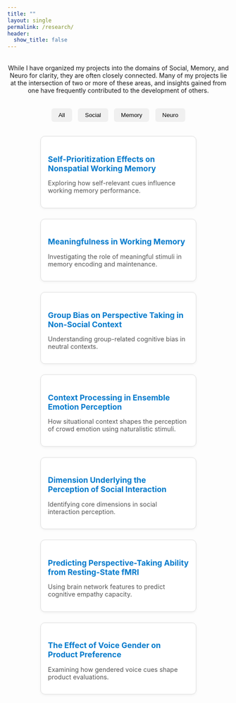 ```yaml
---
title: ""
layout: single
permalink: /research/
header:
  show_title: false
---
```


<p style="text-align:center; max-width: 800px; margin: 2rem auto;">
  While I have organized my projects into the domains of Social, Memory, and Neuro for clarity, they are often closely connected. Many of my projects lie at the intersection of two or more of these areas, and insights gained from one have frequently contributed to the development of others.
</p>

<div style="text-align:center; margin-bottom: 2rem;">
  <button class="filter-button" onclick="filterSelection('all')">All</button>
  <button class="filter-button" onclick="filterSelection('social')">Social</button>
  <button class="filter-button" onclick="filterSelection('memory')">Memory</button>
  <button class="filter-button" onclick="filterSelection('neuro')">Neuro</button>
</div>

<div class="project-cards">
  <div class="card social">
    <h3><a href="/projects/social/self-prioritization">Self-Prioritization Effects on Nonspatial Working Memory</a></h3>
    <p>Exploring how self-relevant cues influence working memory performance.</p>
  </div>
  <div class="card social">
    <h3><a href="/projects/social/meaningfulness">Meaningfulness in Working Memory</a></h3>
    <p>Investigating the role of meaningful stimuli in memory encoding and maintenance.</p>
  </div>
  <div class="card social">
    <h3><a href="/projects/social/group-bias">Group Bias on Perspective Taking in Non-Social Context</a></h3>
    <p>Understanding group-related cognitive bias in neutral contexts.</p>
  </div>

  <div class="card memory">
    <h3><a href="/projects/memory/context-emotion">Context Processing in Ensemble Emotion Perception</a></h3>
    <p>How situational context shapes the perception of crowd emotion using naturalistic stimuli.</p>
  </div>
  <div class="card memory">
    <h3><a href="/projects/memory/interaction-dimension">Dimension Underlying the Perception of Social Interaction</a></h3>
    <p>Identifying core dimensions in social interaction perception.</p>
  </div>

  <div class="card neuro">
    <h3><a href="/projects/neuro/predicting-empathy">Predicting Perspective-Taking Ability from Resting-State fMRI</a></h3>
    <p>Using brain network features to predict cognitive empathy capacity.</p>
  </div>
  <div class="card neuro">
    <h3><a href="/projects/neuro/voice-gender">The Effect of Voice Gender on Product Preference</a></h3>
    <p>Examining how gendered voice cues shape product evaluations.</p>
  </div>
</div>

<script>
function filterSelection(category) {
  const cards = document.querySelectorAll('.card');
  cards.forEach(card => {
    if (category === 'all' || card.classList.contains(category)) {
      card.style.display = 'block';
    } else {
      card.style.display = 'none';
    }
  });
}
filterSelection('all'); // Show all on load
</script>

<style>
.filter-button {
  padding: 0.5rem 1rem;
  margin: 0 0.3rem;
  background: #f0f0f0;
  border: none;
  border-radius: 6px;
  cursor: pointer;
  font-weight: 500;
}
.filter-button:hover {
  background: #e0e0e0;
}
.project-cards {
  display: flex;
  flex-wrap: wrap;
  justify-content: center;
  gap: 1.5rem;
  margin-top: 1.5rem;
}
.card {
  background: #fff;
  border: 1px solid #ddd;
  border-radius: 10px;
  padding: 1rem;
  max-width: 320px;
  width: 100%;
  box-shadow: 0 2px 6px rgba(0,0,0,0.05);
}
.card h3 {
  font-size: 1.1rem;
  margin-bottom: 0.5rem;
}
.card p {
  font-size: 0.9rem;
  color: #555;
}
.card a {
  color: #007acc;
  text-decoration: none;
}
.card a:hover {
  text-decoration: underline;
}
</style>
